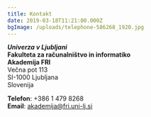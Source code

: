 ```yaml
---
title: Kontakt
date: 2019-03-18T11:21:00.000Z
bgImage: /uploads/telephone-586268_1920.jpg
---
```

**_Univerza v Ljubljani_** \
**Fakulteta za računalništvo in informatiko** \
**Akademija FRI** \
Večna pot 113 \
SI-1000 Ljubljana \
Slovenija

**Telefon**: +386 1 479 8268 \
**Email**: akademija@fri.uni-lj.si
